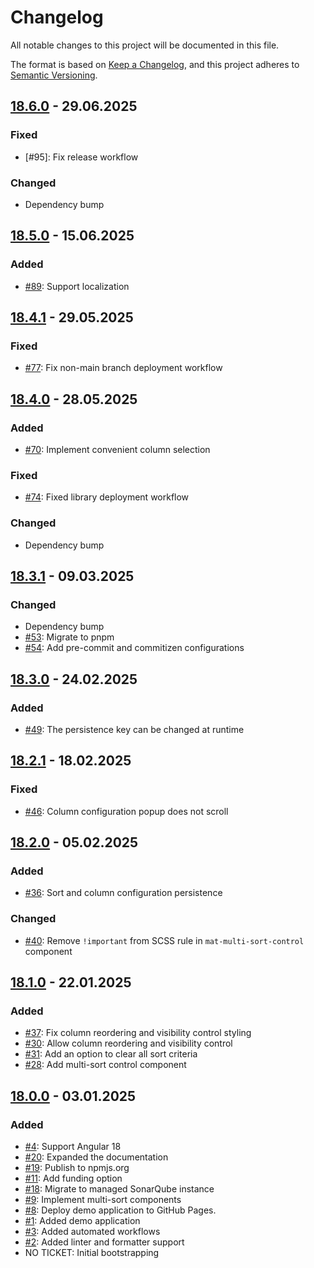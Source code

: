 # Changelog

All notable changes to this project will be documented in this file.

The format is based on [Keep a Changelog](https://keepachangelog.com/en/1.1.0/),
and this project adheres to [Semantic Versioning](https://semver.org/spec/v2.0.0.html).

## [18.6.0] - 29.06.2025

### Fixed

- [#95]: Fix release workflow

### Changed

- Dependency bump

## [18.5.0] - 15.06.2025

### Added

- [#89]: Support localization

## [18.4.1] - 29.05.2025

### Fixed

- [#77]: Fix non-main branch deployment workflow

## [18.4.0] - 28.05.2025

### Added

- [#70]: Implement convenient column selection

### Fixed

- [#74]: Fixed library deployment workflow

### Changed

- Dependency bump

## [18.3.1] - 09.03.2025

### Changed

- Dependency bump
- [#53]: Migrate to pnpm
- [#54]: Add pre-commit and commitizen configurations

## [18.3.0] - 24.02.2025

### Added

- [#49]: The persistence key can be changed at runtime

## [18.2.1] - 18.02.2025

### Fixed

- [#46]: Column configuration popup does not scroll

## [18.2.0] - 05.02.2025

### Added

- [#36]: Sort and column configuration persistence

### Changed

- [#40]: Remove `!important` from SCSS rule in `mat-multi-sort-control` component

## [18.1.0] - 22.01.2025

### Added

- [#37]: Fix column reordering and visibility control styling
- [#30]: Allow column reordering and visibility control
- [#31]: Add an option to clear all sort criteria
- [#28]: Add multi-sort control component

## [18.0.0] - 03.01.2025

### Added

- [#4]: Support Angular 18
- [#20]: Expanded the documentation
- [#19]: Publish to npmjs.org
- [#11]: Add funding option
- [#18]: Migrate to managed SonarQube instance
- [#9]: Implement multi-sort components
- [#8]: Deploy demo application to GitHub Pages.
- [#1]: Added demo application
- [#3]: Added automated workflows
- [#2]: Added linter and formatter support
- NO TICKET: Initial bootstrapping

[Unreleased]: https://github.com/pgerke/ngx-mat-table-multi-sort/compare/v18.6.0...HEAD
[18.6.0]: https://github.com/pgerke/ngx-mat-table-multi-sort/releases/tag/18.6.0
[18.5.0]: https://github.com/pgerke/ngx-mat-table-multi-sort/releases/tag/18.5.0
[18.4.1]: https://github.com/pgerke/ngx-mat-table-multi-sort/releases/tag/18.4.1
[18.4.0]: https://github.com/pgerke/ngx-mat-table-multi-sort/releases/tag/18.4.0
[18.3.1]: https://github.com/pgerke/ngx-mat-table-multi-sort/releases/tag/18.3.1
[18.3.0]: https://github.com/pgerke/ngx-mat-table-multi-sort/releases/tag/18.3.0
[18.2.1]: https://github.com/pgerke/ngx-mat-table-multi-sort/releases/tag/18.2.1
[18.2.0]: https://github.com/pgerke/ngx-mat-table-multi-sort/releases/tag/18.2.0
[18.1.0]: https://github.com/pgerke/ngx-mat-table-multi-sort/releases/tag/18.1.0
[18.0.0]: https://github.com/pgerke/ngx-mat-table-multi-sort/releases/tag/18.0.0
[#89]: https://github.com/pgerke/ngx-mat-table-multi-sort/issues/89
[#77]: https://github.com/pgerke/ngx-mat-table-multi-sort/issues/77
[#70]: https://github.com/pgerke/ngx-mat-table-multi-sort/issues/70
[#74]: https://github.com/pgerke/ngx-mat-table-multi-sort/issues/74
[#53]: https://github.com/pgerke/ngx-mat-table-multi-sort/issues/53
[#54]: https://github.com/pgerke/ngx-mat-table-multi-sort/issues/54
[#49]: https://github.com/pgerke/ngx-mat-table-multi-sort/issues/49
[#46]: https://github.com/pgerke/ngx-mat-table-multi-sort/issues/46
[#36]: https://github.com/pgerke/ngx-mat-table-multi-sort/issues/36
[#40]: https://github.com/pgerke/ngx-mat-table-multi-sort/issues/40
[#37]: https://github.com/pgerke/ngx-mat-table-multi-sort/issues/37
[#30]: https://github.com/pgerke/ngx-mat-table-multi-sort/issues/30
[#31]: https://github.com/pgerke/ngx-mat-table-multi-sort/issues/31
[#28]: https://github.com/pgerke/ngx-mat-table-multi-sort/issues/28
[#4]: https://github.com/pgerke/ngx-mat-table-multi-sort/issues/4
[#20]: https://github.com/pgerke/ngx-mat-table-multi-sort/issues/20
[#19]: https://github.com/pgerke/ngx-mat-table-multi-sort/issues/19
[#11]: https://github.com/pgerke/ngx-mat-table-multi-sort/issues/11
[#18]: https://github.com/pgerke/ngx-mat-table-multi-sort/issues/18
[#9]: https://github.com/pgerke/ngx-mat-table-multi-sort/issues/9
[#8]: https://github.com/pgerke/ngx-mat-table-multi-sort/issues/8
[#1]: https://github.com/pgerke/ngx-mat-table-multi-sort/issues/1
[#3]: https://github.com/pgerke/ngx-mat-table-multi-sort/issues/3
[#2]: https://github.com/pgerke/ngx-mat-table-multi-sort/issues/2
